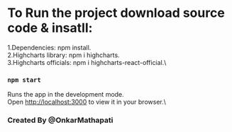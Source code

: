 # To Run the project download source code & insatll:
1.Dependencies: npm install.\
2.Highcharts library: npm i highcharts.\
3.Highcharts officials: npm i highcharts-react-official.\

### `npm start`

Runs the app in the development mode.\
Open [http://localhost:3000](http://localhost:3000) to view it in your browser.\

### Created By @OnkarMathapati
